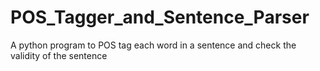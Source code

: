 # POS_Tagger_and_Sentence_Parser
A python program to POS tag each word in a sentence and check the validity of the sentence
